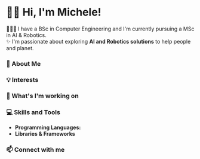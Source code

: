 <!--
**MicheleBrigandi/MicheleBrigandi** is a ✨ _special_ ✨ repository because its `README.md` (this file) appears on your GitHub profile.

Here are some ideas to get you started:

- 🔭 I’m currently working on ...
- 🌱 I’m currently learning ...
- 👯 I’m looking to collaborate on ...
- 🤔 I’m looking for help with ...
- 💬 Ask me about ...
- 📫 How to reach me: ...
- 😄 Pronouns: ...
- ⚡ Fun fact: ...
-->

# 👋🏻 Hi, I'm Michele!

👨🏻‍🎓 I have a BSc in Computer Engineering and I'm currently pursuing a MSc in AI & Robotics.  
✨ I'm passionate about exploring **AI and Robotics solutions** to help people and planet.

### 🌟 About Me

### 💡 Interests

### 🌱 What's I'm working on

### 💻 Skills and Tools

- **Programming Languages:**
- **Libraries & Frameworks**

### 📫 Connect with me
